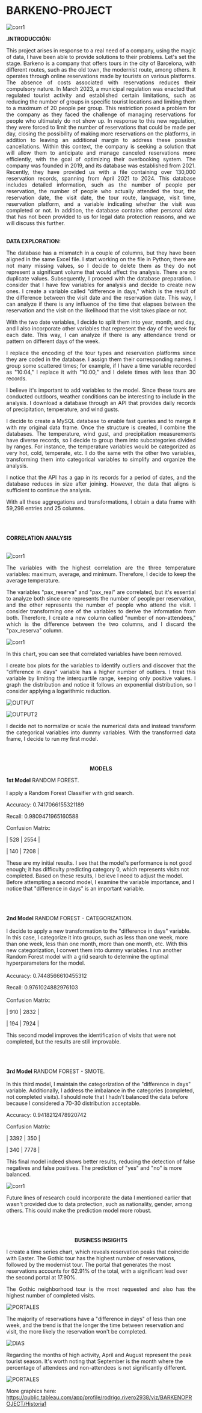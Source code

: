 # BARKENO-PROJECT
![corr1](GRAPHICS/barkeno_logov2-01.png)

**.INTRODUCCIÓN:**
<p align="justify">
This project arises in response to a real need of a company, using the magic of data, I have been able to provide solutions to their problems.
Let's set the stage. Barkeno is a company that offers tours in the city of Barcelona, with different routes, such as the old town, the modernist route, among others. It operates through online reservations made by tourists on various platforms. The absence of costs associated with reservations reduces their compulsory nature.
In March 2023, a municipal regulation was enacted that regulated tourist activity and established certain limitations, such as reducing the number of groups in specific tourist locations and limiting them to a maximum of 20 people per group. This restriction posed a problem for the company as they faced the challenge of managing reservations for people who ultimately do not show up. In response to this new regulation, they were forced to limit the number of reservations that could be made per day, closing the possibility of making more reservations on the platforms, in addition to leaving an additional margin to address these possible cancellations.
Within this context, the company is seeking a solution that will allow them to anticipate and manage canceled reservations more efficiently, with the goal of optimizing their overbooking system.
The company was founded in 2019, and its database was established from 2021. Recently, they have provided us with a file containing over 130,000 reservation records, spanning from April 2021 to 2024. This database includes detailed information, such as the number of people per reservation, the number of people who actually attended the tour, the reservation date, the visit date, the tour route, language, visit time, reservation platform, and a variable indicating whether the visit was completed or not. In addition, the database contains other personal data that has not been provided to us for legal data protection reasons, and we will discuss this further.
<br/><br/>

<p align="justify">

**DATA EXPLORATION:**

<p align="justify">
The database has a mismatch in a couple of columns, but they have been aligned in the same Excel file.
I start working on the file in Python; there are not many missing values, so I decide to delete them as they do not represent a significant volume that would affect the analysis. There are no duplicate values.
Subsequently, I proceed with the database preparation. I consider that I have few variables for analysis and decide to create new ones. I create a variable called "difference in days," which is the result of the difference between the visit date and the reservation date. This way, I can analyze if there is any influence of the time that elapses between the reservation and the visit on the likelihood that the visit takes place or not.


<p align="justify">
With the two date variables, I decide to split them into year, month, and day, and I also incorporate other variables that represent the day of the week for each date. This way, I can analyze if there is any attendance trend or pattern on different days of the week.
<p align="justify">
I replace the encoding of the tour types and reservation platforms since they are coded in the database. I assign them their corresponding names. I group some scattered times; for example, if I have a time variable recorded as "10:04," I replace it with "10:00," and I delete times with less than 30 records.
<p align="justify">
I believe it's important to add variables to the model. Since these tours are conducted outdoors, weather conditions can be interesting to include in the analysis. I download a database through an API that provides daily records of precipitation, temperature, and wind gusts.
<p align="justify">
I decide to create a MySQL database to enable fast queries and to merge it with my original data frame. Once the structure is created, I combine the databases. The temperature, wind gust, and precipitation measurements have diverse records, so I decide to group them into subcategories divided by ranges. For instance, the temperature variables would be categorized as very hot, cold, temperate, etc. I do the same with the other two variables, transforming them into categorical variables to simplify and organize the analysis.
<p align="justify">
I notice that the API has a gap in its records for a period of dates, and the database reduces in size after joining. However, the data that aligns is sufficient to continue the analysis.
<p align="justify">
With all these aggregations and transformations, I obtain a data frame with 59,298 entries and 25 columns.
<p align="justify">
<br/><br/>

**CORRELATION ANALYSIS**
<br/><br/>
<p align="justify">

![corr1](GRAPHICS/CORROSA1.png)

<p align="justify">
The variables with the highest correlation are the three temperature variables: maximum, average, and minimum. Therefore, I decide to keep the average temperature.
<p align="justify">
The variables "pax_reserva" and "pax_real" are correlated, but it's essential to analyze both since one represents the number of people per reservation, and the other represents the number of people who attend the visit. I consider transforming one of the variables to derive the information from both. Therefore, I create a new column called "number of non-attendees," which is the difference between the two columns, and I discard the "pax_reserva" column.
<p align="justify">

![corr1](GRAPHICS/CORROSA.png)



In this chart, you can see that correlated variables have been removed.
<p align="justify">
I create box plots for the variables to identify outliers and discover that the "difference in days" variable has a higher number of outliers. I treat this variable by limiting the interquartile range, keeping only positive values. I graph the distribution and notice it follows an exponential distribution, so I consider applying a logarithmic reduction.

![OUTPUT](GRAPHICS/outùt.png)

![OUTPUT2](GRAPHICS/outùt2.png)

<p align="justify">
I decide not to normalize or scale the numerical data and instead transform the categorical variables into dummy variables.
With the transformed data frame, I decide to run my first model.

<p align="justify">

<br/><br/>

<p align="center"><strong>MODELS</strong></p>


**1st Model** RANDOM FOREST.
<br/><br/>
I apply a Random Forest Classifier with grid search.

Accuracy: 0.7417066155321189

Recall: 0.9809471965160588

Confusion Matrix:

|  528    |  2554  |

|  140    |  7208  |

These are my initial results. I see that the model's performance is not good enough; it has difficulty predicting category 0, which represents visits not completed. Based on these results, I believe I need to adjust the model. Before attempting a second model, I examine the variable importance, and I notice that "difference in days" is an important variable.
<p align="justify">

<br/><br/>

**2nd Model** RANDOM FOREST - CATEGORIZATION.
<br/><br/>
I decide to apply a new transformation to the "difference in days" variable. In this case, I categorize it into groups, such as less than one week, more than one week, less than one month, more than one month, etc. With this new categorization, I convert them into dummy variables. I run another Random Forest model with a grid search to determine the optimal hyperparameters for the model.
<br/><br/>
Accuracy: 0.7448566610455312

Recall: 0.9761024882976103
<br/><br/>
Confusion Matrix:

|  910    |  2832  |

|  194    |  7924  |


This second model improves the identification of visits that were not completed, but the results are still improvable.
<p align="justify">
<br/><br/>

**3rd Model** RANDOM FOREST - SMOTE.
<br/><br/>
In this third model, I maintain the categorization of the "difference in days" variable. Additionally, I address the imbalance in the categories (completed, not completed visits). I should note that I hadn't balanced the data before because I considered a 70-30 distribution acceptable.

Accuracy: 0.9418212478920742

Confusion Matrix:


|  3392    |  350  |

|  340     |  7778  |


This final model indeed shows better results, reducing the detection of false negatives and false positives. The prediction of "yes" and "no" is more balanced.

![corr1](GRAPHICS/MATRIX_ROSDAS.png)

Future lines of research could incorporate the data I mentioned earlier that wasn't provided due to data protection, such as nationality, gender, among others. This could make the prediction model more robust.

<p align="justify">
<br/><br/>
<p align="center"><strong>BUSINESS INSIGHTS</strong></p>

I create a time series chart, which reveals reservation peaks that coincide with Easter. The Gothic tour has the highest number of reservations, followed by the modernist tour. The portal that generates the most reservations accounts for 62.91% of the total, with a significant lead over the second portal at 17.90%.
<p align="justify">
The Gothic neighborhood tour is the most requested and also has the highest number of completed visits. 

![PORTALES](GRAPHICS/PORTALES_TOURS.png)

The majority of reservations have a "difference in days" of less than one week, and the trend is that the longer the time between reservation and visit, the more likely the reservation won't be completed.

![DIAS](GRAPHICS/DIF_DIAS.png)
<p align="justify">

Regarding the months of high activity, April and August represent the peak tourist season. It's worth noting that September is the month where the percentage of attendees and non-attendees is not significantly different.

![PORTALES](GRAPHICS/MONTH.png)

More graphics here:
https://public.tableau.com/app/profile/rodrigo.rivero2938/viz/BARKENOPROJECT/Historia1